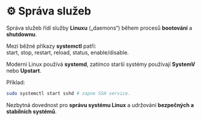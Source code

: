# ⚙️ Správa služeb

Správa služeb řídí služby **Linuxu** („daemons“) během procesů **bootování** a **shutdownu**.  

Mezi běžné příkazy **systemctl** patří:  
start, stop, restart, reload, status, enable/disable.  

Moderní Linux používá **systemd**, zatímco starší systémy používají **SystemV** nebo **Upstart**.  

Příklad:

```BASH
sudo systemctl start sshd # zapne SSH service.
```

Nezbytná dovednost pro **správu systému Linux** a udržování **bezpečných a stabilních systémů**.